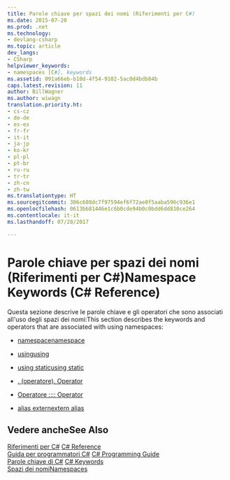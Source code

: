 ```yaml
---
title: Parole chiave per spazi dei nomi (Riferimenti per C#)
ms.date: 2015-07-20
ms.prod: .net
ms.technology:
- devlang-csharp
ms.topic: article
dev_langs:
- CSharp
helpviewer_keywords:
- namespaces [C#], keywords
ms.assetid: 091a66eb-b10d-4f54-9102-5ac0d4bdb84b
caps.latest.revision: 11
author: BillWagner
ms.author: wiwagn
translation.priority.ht:
- cs-cz
- de-de
- es-es
- fr-fr
- it-it
- ja-jp
- ko-kr
- pl-pl
- pt-br
- ru-ru
- tr-tr
- zh-cn
- zh-tw
ms.translationtype: HT
ms.sourcegitcommit: 306c608dc7f97594ef6f72ae0f5aaba596c936e1
ms.openlocfilehash: 0613bb81446e1c6b0cde94b0c0bdd6dd810ce264
ms.contentlocale: it-it
ms.lasthandoff: 07/28/2017

---
```

# <a name="namespace-keywords-c-reference"></a><span data-ttu-id="5763d-102">Parole chiave per spazi dei nomi (Riferimenti per C#)</span><span class="sxs-lookup"><span data-stu-id="5763d-102">Namespace Keywords (C# Reference)</span></span>
<span data-ttu-id="5763d-103">Questa sezione descrive le parole chiave e gli operatori che sono associati all'uso degli spazi dei nomi:</span><span class="sxs-lookup"><span data-stu-id="5763d-103">This section describes the keywords and operators that are associated with using namespaces:</span></span>  
  
-   [<span data-ttu-id="5763d-104">namespace</span><span class="sxs-lookup"><span data-stu-id="5763d-104">namespace</span></span>](../../../csharp/language-reference/keywords/namespace.md)  
  
-   [<span data-ttu-id="5763d-105">using</span><span class="sxs-lookup"><span data-stu-id="5763d-105">using</span></span>](../../../csharp/language-reference/keywords/using.md)  
 
-   [<span data-ttu-id="5763d-106">using static</span><span class="sxs-lookup"><span data-stu-id="5763d-106">using static</span></span>](using-static.md)
  
-   [<span data-ttu-id="5763d-107">. (operatore)</span><span class="sxs-lookup"><span data-stu-id="5763d-107">. Operator</span></span>](../../../csharp/language-reference/operators/member-access-operator.md)  
  
-   [<span data-ttu-id="5763d-108">Operatore ::</span><span class="sxs-lookup"><span data-stu-id="5763d-108">:: Operator</span></span>](../../../csharp/language-reference/operators/namespace-alias-qualifer.md)  
  
-   [<span data-ttu-id="5763d-109">alias extern</span><span class="sxs-lookup"><span data-stu-id="5763d-109">extern alias</span></span>](../../../csharp/language-reference/keywords/extern-alias.md)  
  
## <a name="see-also"></a><span data-ttu-id="5763d-110">Vedere anche</span><span class="sxs-lookup"><span data-stu-id="5763d-110">See Also</span></span>  
 <span data-ttu-id="5763d-111">[Riferimenti per C#](../../../csharp/language-reference/index.md) </span><span class="sxs-lookup"><span data-stu-id="5763d-111">[C# Reference](../../../csharp/language-reference/index.md) </span></span>  
 <span data-ttu-id="5763d-112">[Guida per programmatori C#](../../../csharp/programming-guide/index.md) </span><span class="sxs-lookup"><span data-stu-id="5763d-112">[C# Programming Guide](../../../csharp/programming-guide/index.md) </span></span>  
 <span data-ttu-id="5763d-113">[Parole chiave di C#](../../../csharp/language-reference/keywords/index.md) </span><span class="sxs-lookup"><span data-stu-id="5763d-113">[C# Keywords](../../../csharp/language-reference/keywords/index.md) </span></span>  
 [<span data-ttu-id="5763d-114">Spazi dei nomi</span><span class="sxs-lookup"><span data-stu-id="5763d-114">Namespaces</span></span>](../../../csharp/programming-guide/namespaces/index.md)

